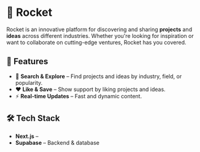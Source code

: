 # 🚀 Rocket

Rocket is an innovative platform for discovering and sharing **projects** and **ideas** across different industries. Whether you're looking for inspiration or want to collaborate on cutting-edge ventures, Rocket has you covered.  

## 🌟 Features
- 🔎 **Search & Explore** – Find projects and ideas by industry, field, or popularity.  
- ❤️ **Like & Save** – Show support by liking projects and ideas.  
- ⚡ **Real-time Updates** – Fast and dynamic content.  

## 🛠️ Tech Stack
- **Next.js** – 
- **Supabase** – Backend & database  

